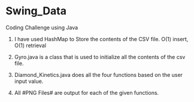 # Swing_Data
Coding Challenge using Java

1) I have used  HashMap to Store the contents of the CSV file.
O(1) insert, O(1) retrieval

2) Gyro.java is a class that is used to initialize all the contents of the csv file.

3) Diamond_Kinetics.java does all the four functions based on the user input value.

4) All #PNG Files# are output for each of the given functions.

